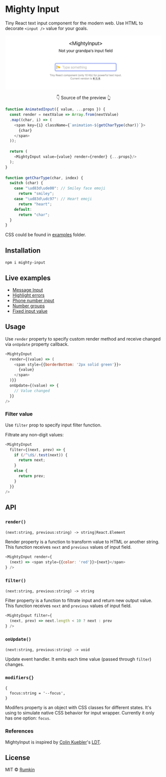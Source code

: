 # Mighty Input

Tiny React text input component for the modern web. Use HTML to decorate
`<input />` value for your goals.

<p align="center">
  <img width="720" alt="Mighty input example GIF" src="https://raw.githubusercontent.com/rumkin/mighty-input/HEAD/docs/mighty-input.gif" />
</p>

<p align="center">
  👇 Source of the preview 👆
</p>

```javascript
function AnimatedInput({ value, ...props }) {
  const render = nextValue => Array.from(nextValue)
  .map((char, i) => (
    <span key={i} className={`animation-${getCharType(char)}`}>
      {char}
    </span>
  ));

  return (
    <MightyInput value={value} render={render} {...props}/>
  );
}

function getCharType(char, index) {
  switch (char) {
    case "\ud83d\ude00": // Smiley face emoji
      return "smiley";
    case "\ud83d\udc97": // Heart emoji
      return "heart";
    default:
      return "char";
  }
}
```

CSS could be found in [examples](examples) folder.

## Installation

```shell
npm i mighty-input
```

## Live examples

* [Message Input](https://mighty-input.now.sh/#message-input)
* [Highlight errors](https://mighty-input.now.sh/#highlight-errors)
* [Phone number input](https://mighty-input.now.sh/#phone-number)
* [Number groups](https://mighty-input.now.sh/#number-groups)
* [Fixed input value](https://mighty-input.now.sh/#fixed-input-value)

## Usage

Use `render` property to specify custom render method and receive changed via `onUpdate` property callback.
```js
<MightyInput
  render={(value) => (
    <span style={{borderBottom: '2px solid green'}}>
      {value}
    </span>
  )}}
  onUpdate={(value) => {
    // Value changed
  }}
/>
```

### Filter value

Use `filter` prop to specify input filter function.

Filtrate any non-digit values:
```js
<MightyInput
  filter={(next, prev) => {
    if (/^\d$/.test(next)) {
      return next;
    }
    else {
      return prev;
    }
  }}
/>
```

## API

### `render()`
```
(next:string, previous:string) -> string|React.Element
```

Render property is a function to transform value to HTML or another string. This function receives `next` and `previous` values of input field.

```javascript
<MightyInput render={
  (next) => <span style={{color: 'red'}}>{next}</span>
} />
```

### `filter()`
```
(next:string, previous:string) -> string
```

Filter property is a function to filtrate input and return new output value. This function receives `next` and `previous` values of input field.

```javascript
<MightyInput filter={
  (next, prev) => next.length < 10 ? next : prev
} />
```

### `onUpdate()`
```
(next:string, previous:string) -> void
```
Update event handler. It emits each time value (passed through `filter`) changes.

### `modifiers{}`
```
{
  focus:string = '--focus',
}
```

Modifers property is an object with CSS classes for different states. It's using to simulate native CSS behavior for input wrapper. Currently it only has one option: `focus`.

### References

MightyInput is inspired by [Colin Kuebler](https://github.com/kueblc)'s [LDT](https://github.com/kueblc/LDT).

## License

MIT © [Rumkin](https://rumk.in)
